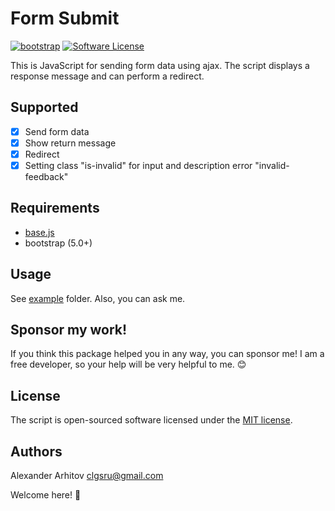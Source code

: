 Form Submit
==============

[![bootstrap][ico-bootstrap-support]][link-bootstrap-support]
[![Software License][ico-license]][link-license]

This is JavaScript for sending form data using ajax. The script displays a response message and can perform a redirect.

## Supported
* [x] Send form data
* [x] Show return message
* [x] Redirect
* [x] Setting class "is-invalid" for input and description error "invalid-feedback"

## Requirements
* [base.js][link-javascript-helpers-base]
* bootstrap (5.0+)

## Usage
See [example][link-example] folder. Also, you can ask me.

## Sponsor my work!
If you think this package helped you in any way, you can sponsor me! I am a free developer, so your help will be very helpful to me. :blush:

## License

The script is open-sourced software licensed under the [MIT license][link-license].

## Authors
Alexander Arhitov [clgsru@gmail.com](mailto:clgsru@gmail.com)

Welcome here! :metal:

[ico-bootstrap-support]: https://img.shields.io/badge/bootstrap-5.x-712cf9.svg
[link-bootstrap-support]: https://laravel.com/docs/8.x/
[ico-license]: https://img.shields.io/badge/license-MIT-brightgreen.svg
[link-license]: LICENSE.md
[link-example]: example
[link-javascript-helpers-base]: https://github.com/arhitov/javascript-helpers/blob/main/src/base.js